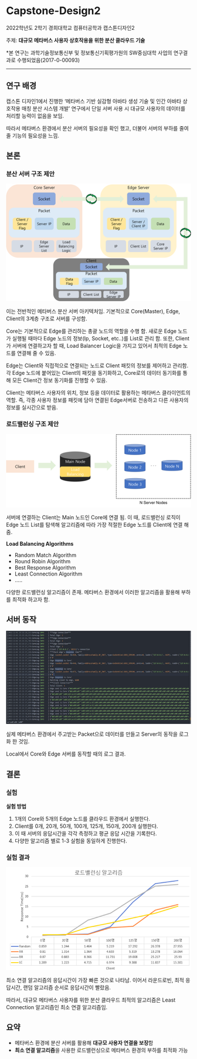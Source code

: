 # Capstone-Design2
2022학년도 2학기 경희대학교 컴퓨터공학과 캡스톤디자인2 

주제: **대규모 메타버스 사용자 상호작용을 위한 분산 클라우드 기술**

 *본 연구는 과학기술정보통신부 및 정보통신기획평가원의 SW중심대학 사업의 연구결과로 수행되었음(2017-0-00093)

------------------------


## 연구 배경

캡스톤 디자인1에서 진행한 ‘메타버스 기반 실감형 아바타 생성 기술 및  인간 아바타 상호작용 매칭 분산 시스템 개발’ 연구에서 단일 서버 사용 시 대규모 사용자의 데이터를 처리할 능력이 없음을 보임.

따라서 메타버스 환경에서 분산 서버의 필요성을 확인 했고, 더불어 서버의 부하를 줄여줄 기능의 필요성을 느낌.


## 본론
### 분산 서버 구조 제안

![Distributed Server Architecture](./img/Architecture.png)  

이는 전반적인 메타버스 분산 서버 아키텍처임. 기본적으로 Core(Master), Edge, Client의 3계층 구조로 서버를 구성함. 

Core는 기본적으로 Edge를 관리하는 총괄 노드의 역할을 수행 함. 새로운 Edge 노드가 실행될 때마다 Edge 노드의 정보(Ip, Socket, etc..)를 List로 관리 함. 또한, Client가 서버에 연결하고자 할 때, Load Balancer Logic을 가지고 있어서 최적의 Edge 노드를 연결해 줄 수 있음.

Edge는 Client와 직접적으로 연결되는 노드로 Client 패킷의 정보를 제어하고 관리함. 각 Edge 노드에 붙어있는 Client의 패킷을 동기화하고, Core로의 데이터 동기화를 통해 모든 Client간 정보 동기화를 진행할 수 있음.

Client는 메타버스 사용자의 위치, 정보 등을 데이터로 활용하는 메타버스 클라이언트의 역할. 즉, 각종 사용자 정보를 패킷에 담아 연결된 Edge서버로 전송하고 다른 사용자의 정보를 실시간으로 받음.

### 로드밸런싱 구조 제안

![Load Balancer](./img/Loadbalancer.png)

서버에 연결하는 Client는 Main 노드인 Core에 연결 됨. 이 때, 로드밸런싱 로직이 Edge 노드 List를 탐색해 알고리즘에 따라 가장 적절한 Edge 노드를 Client에 연결 해줌.

**Load Balancing Algorithms**
- Random Match Algorithm
- Round Robin Algorithm
- Best Response Algorithm
- Least Connection Algorithm
- .....

다양한 로드밸런싱 알고리즘이 존재. 메타버스 환경에서 이러한 알고리즘을 활용해 부하를 최적화 하고자 함.


## 서버 동작

![Running Server's Log Example](./img/Server%20Log%20Example.png)

실제 메타버스 환경에서 주고받는 Packet으로 데이터를 만들고 Server의 동작을 로그화 한 것임.

Local에서 Core와 Edge 서버를 동작할 때의 로그 결과.


## 결론
### 실험

**실험 방법**
1. 1개의 Core와 5개의 Edge 노드를 클라우드 환경에서 실행한다.
2. Client를 0개, 20개, 50개, 100개, 125개, 150개, 200개 실행한다.
3. 이 때 서버의 응답시간을 각각 측정하고 평균 응답 시간을 기록한다.
4. 다양한 알고리즘 별로 1-3 실험을 동일하게 진행한다.

### 실험 결과

![Load Balancing Result](./img/Loadbalancer%20Result.PNG)

최소 연결 알고리즘의 응답시간이 가장 빠른 것으로 나타남. 이어서 라운드로빈, 최적 응답시간, 랜덤 알고리즘 순서로 응답시간이 빨랐음.

따라서, 대규모 메타버스 사용자를 위한 분산 클라우드 최적의 알고리즘은 Least Connection 알고리즘인 최소 연결 알고리즘임.


## 요약

- 메타버스 환경에 분산 서버를 활용해 **대규모 사용자 연결을 보장**함
- **최소 연결 알고리즘**을 사용한 로드밸런싱으로 메타버스 환경의 부하를 최적화 가능